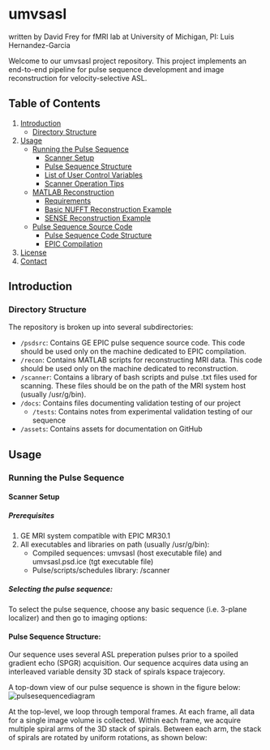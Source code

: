 # umvsasl
written by David Frey for fMRI lab at University of Michigan, PI: Luis Hernandez-Garcia

Welcome to our umvsasl project repository. This project implements an end-to-end pipeline for pulse sequence development and image reconstruction for velocity-selective ASL.

## Table of Contents
1. [Introduction](#introduction)
    - [Directory Structure](#directory-structure)
2. [Usage](#usage)
    - [Running the Pulse Sequence](#scanner-operation)
        - [Scanner Setup](#scanner-setup)
        - [Pulse Sequence Structure](#pulse-sequence-structure)
        - [List of User Control Variables](#list-of-user-control-variables)
        - [Scanner Operation Tips](#scanner-operation-tips)
    - [MATLAB Reconstruction](#matlab-reconstruction)
        - [Requirements](#recon-requirements)
        - [Basic NUFFT Reconstruction Example](#recon-example)
        - [SENSE Reconstruction Example](#sense-example)
    - [Pulse Sequence Source Code](#pulse-sequence-source-code)
        - [Pulse Sequence Code Structure](#pulse-sequence-source-code-structure)
        - [EPIC Compilation](#epic-compilation)
3. [License](#license)
4. [Contact](#contact)

## Introduction

### Directory Structure
The repository is broken up into several subdirectories:
- `/psdsrc`: Contains GE EPIC pulse sequence source code. This code should be used only on the machine dedicated to EPIC compilation.
- `/recon`: Contains MATLAB scripts for reconstructing MRI data. This code should be used only on the machine dedicated to reconstruction.
- `/scanner`: Contains a library of bash scripts and pulse .txt files used for scanning. These files should be on the path of the MRI system host (usually /usr/g/bin).
- `/docs`: Contains files documenting validation testing of our project
    - `/tests`: Contains notes from experimental validation testing of our sequence
- `/assets`: Contains assets for documentation on GitHub

## Usage

### Running the Pulse Sequence

#### Scanner Setup

##### Prerequisites
1. GE MRI system compatible with EPIC MR30.1
2. All executables and libraries on path (usually /usr/g/bin):
    - Compiled sequences: umvsasl (host executable file) and umvsasl.psd.ice (tgt executable file)
    - Pulse/scripts/schedules library: /scanner
  
##### Selecting the pulse sequence:
To select the pulse sequence, choose any basic sequence (i.e. 3-plane localizer) and then go to imaging options:

#### Pulse Sequence Structure:
Our sequence uses several ASL preperation pulses prior to a spoiled gradient echo (SPGR) acquisition. Our sequence acquires data using an interleaved variable density 3D stack of spirals kspace trajecory.

A top-down view of our pulse sequence is shown in the figure below:
![pulsesequencediagram](https://github.com/fmrifrey/umvsasl/assets/96143939/4bc1e478-81b4-4090-836e-895f8e85dd65)

At the top-level, we loop through temporal frames. At each frame, all data for a single image volume is collected. Within each frame, we acquire multiple spiral arms of the 3D stack of spirals. Between each arm, the stack of spirals are rotated by uniform rotations, as shown below:


